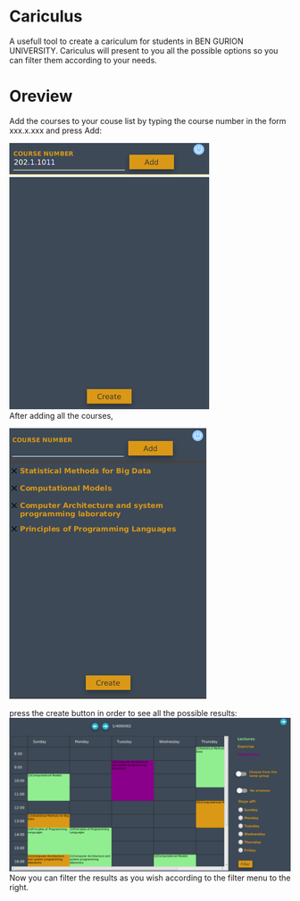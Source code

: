 # Cariculus
A usefull tool to create a cariculum for students in BEN GURION UNIVERSITY. Cariculus will present to you all the possible options so you can filter them according to your needs.<br/>
# Oreview
Add the courses to your couse list by typing the course number in the form xxx.x.xxx and press Add:<br/>


 <img src="./img/Screenshot from 2020-03-15 21-58-56.png"><br/>
After adding all the courses,<br/>


 <img src="./img/addingCourses.png"><br/>
 
 
  press the create button in order to see all the possible results:<br/>
   <img src="./img/results.png"></br>
Now you can filter the results as you wish according to the filter menu to the right.
